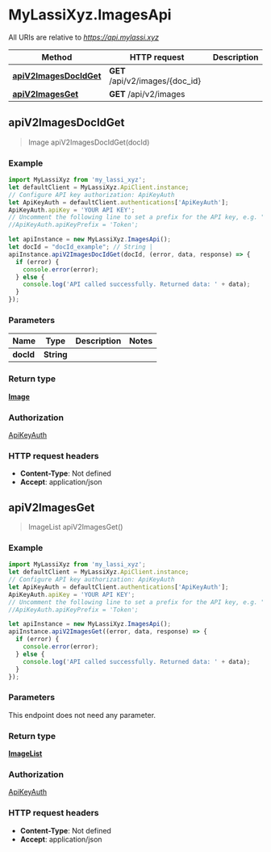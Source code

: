 # MyLassiXyz.ImagesApi

All URIs are relative to *https://api.mylassi.xyz*

Method | HTTP request | Description
------------- | ------------- | -------------
[**apiV2ImagesDocIdGet**](ImagesApi.md#apiV2ImagesDocIdGet) | **GET** /api/v2/images/{doc_id} | 
[**apiV2ImagesGet**](ImagesApi.md#apiV2ImagesGet) | **GET** /api/v2/images | 



## apiV2ImagesDocIdGet

> Image apiV2ImagesDocIdGet(docId)



### Example

```javascript
import MyLassiXyz from 'my_lassi_xyz';
let defaultClient = MyLassiXyz.ApiClient.instance;
// Configure API key authorization: ApiKeyAuth
let ApiKeyAuth = defaultClient.authentications['ApiKeyAuth'];
ApiKeyAuth.apiKey = 'YOUR API KEY';
// Uncomment the following line to set a prefix for the API key, e.g. "Token" (defaults to null)
//ApiKeyAuth.apiKeyPrefix = 'Token';

let apiInstance = new MyLassiXyz.ImagesApi();
let docId = "docId_example"; // String | 
apiInstance.apiV2ImagesDocIdGet(docId, (error, data, response) => {
  if (error) {
    console.error(error);
  } else {
    console.log('API called successfully. Returned data: ' + data);
  }
});
```

### Parameters


Name | Type | Description  | Notes
------------- | ------------- | ------------- | -------------
 **docId** | **String**|  | 

### Return type

[**Image**](Image.md)

### Authorization

[ApiKeyAuth](../README.md#ApiKeyAuth)

### HTTP request headers

- **Content-Type**: Not defined
- **Accept**: application/json


## apiV2ImagesGet

> ImageList apiV2ImagesGet()



### Example

```javascript
import MyLassiXyz from 'my_lassi_xyz';
let defaultClient = MyLassiXyz.ApiClient.instance;
// Configure API key authorization: ApiKeyAuth
let ApiKeyAuth = defaultClient.authentications['ApiKeyAuth'];
ApiKeyAuth.apiKey = 'YOUR API KEY';
// Uncomment the following line to set a prefix for the API key, e.g. "Token" (defaults to null)
//ApiKeyAuth.apiKeyPrefix = 'Token';

let apiInstance = new MyLassiXyz.ImagesApi();
apiInstance.apiV2ImagesGet((error, data, response) => {
  if (error) {
    console.error(error);
  } else {
    console.log('API called successfully. Returned data: ' + data);
  }
});
```

### Parameters

This endpoint does not need any parameter.

### Return type

[**ImageList**](ImageList.md)

### Authorization

[ApiKeyAuth](../README.md#ApiKeyAuth)

### HTTP request headers

- **Content-Type**: Not defined
- **Accept**: application/json

